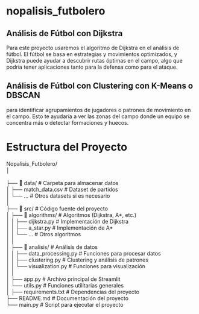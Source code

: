 # nopalisis_futbolero

## Análisis de Fútbol con Dijkstra

Para este proyecto usaremos el algoritmo de Dijkstra en el análisis de fútbol. El fútbol se basa en estrategias y movimientos optimizados, y Dijkstra puede ayudar a descubrir rutas óptimas en el campo, algo que podría tener aplicaciones tanto para la defensa como para el ataque.


## Análisis de Fútbol con Clustering con K-Means o DBSCAN

para identificar agrupamientos de jugadores o patrones de movimiento en el campo. Esto te ayudaría a ver las zonas del campo donde un equipo se concentra más o detectar formaciones y huecos.

# Estructura del Proyecto

Nopalisis_Futbolero/ <br>
│                           <br>        
├── 📂 data/                    # Carpeta para almacenar datos<br>
│   ├── match_data.csv          # Dataset de partidos<br>
│   └── ...                     # Otros datasets si es necesario<br>
│<br>
├── 📂 src/                     # Código fuente del proyecto<br>
│   ├── 📂 algorithms/          # Algoritmos (Dijkstra, A*, etc.)<br>
│   │   ├── dijkstra.py         # Implementación de Dijkstra<br>
│   │   ├── a_star.py           # Implementación de A*<br>
│   │   └── ...                 # Otros algoritmos<br>
│   │<br>
│   ├── 📂 analisis/            # Análisis de datos<br>
│   │   ├── data_processing.py  # Funciones para procesar datos<br>
│   │   ├── clustering.py       # Clustering y análisis de patrones<br>
│   │   └── visualization.py    # Funciones para visualización<br>
│   │<br>
│   ├── app.py                  # Archivo principal de Streamlit<br>
│   └── utils.py                # Funciones utilitarias generales<br>
│
├── requirements.txt            # Dependencias del proyecto<br>
├── README.md                   # Documentación del proyecto<br>
└── main.py                     # Script para ejecutar el proyecto<br>

